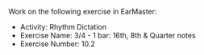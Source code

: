 Work on the following exercise in EarMaster:
- Activity: Rhythm Dictation
- Exercise Name: 3/4 - 1 bar: 16th, 8th & Quarter notes
- Exercise Number: 10.2
